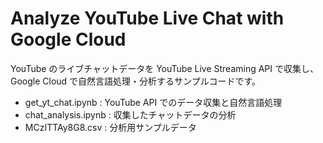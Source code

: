 # Analyze YouTube Live Chat with Google Cloud
YouTube のライブチャットデータを YouTube Live Streaming API で収集し、Google Cloud で自然言語処理・分析するサンプルコードです。
- get_yt_chat.ipynb : YouTube API でのデータ収集と自然言語処理
- chat_analysis.ipynb : 収集したチャットデータの分析
- MCzITTAy8G8.csv : 分析用サンプルデータ
